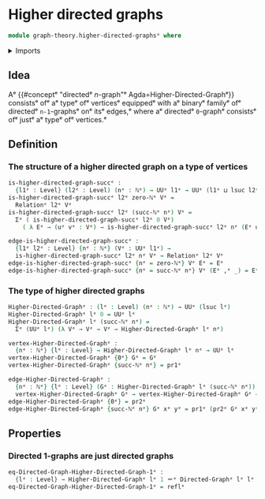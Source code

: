 # Higher directed graphs

```agda
module graph-theory.higher-directed-graphsᵉ where
```

<details><summary>Imports</summary>

```agda
open import elementary-number-theory.natural-numbersᵉ

open import foundation.binary-relationsᵉ
open import foundation.cartesian-product-typesᵉ
open import foundation.dependent-pair-typesᵉ
open import foundation.function-typesᵉ
open import foundation.identity-typesᵉ
open import foundation.unit-typeᵉ
open import foundation.universe-levelsᵉ

open import graph-theory.directed-graphsᵉ
```

</details>

## Idea

Aᵉ {{#conceptᵉ "directedᵉ $n$-graph"ᵉ Agda=Higher-Directed-Graphᵉ}} consistsᵉ ofᵉ aᵉ
typeᵉ ofᵉ verticesᵉ equippedᵉ with aᵉ binaryᵉ familyᵉ ofᵉ directedᵉ `n-1`-graphsᵉ onᵉ itsᵉ
edges,ᵉ where aᵉ directedᵉ `0`-graphᵉ consistsᵉ ofᵉ justᵉ aᵉ typeᵉ ofᵉ vertices.ᵉ

## Definition

### The structure of a higher directed graph on a type of vertices

```agda
is-higher-directed-graph-succᵉ :
  {l1ᵉ : Level} (l2ᵉ : Level) (nᵉ : ℕᵉ) → UUᵉ l1ᵉ → UUᵉ (l1ᵉ ⊔ lsuc l2ᵉ)
is-higher-directed-graph-succᵉ l2ᵉ zero-ℕᵉ Vᵉ =
  Relationᵉ l2ᵉ Vᵉ
is-higher-directed-graph-succᵉ l2ᵉ (succ-ℕᵉ nᵉ) Vᵉ =
  Σᵉ ( is-higher-directed-graph-succᵉ l2ᵉ 0 Vᵉ)
    ( λ Eᵉ → (uᵉ vᵉ : Vᵉ) → is-higher-directed-graph-succᵉ l2ᵉ nᵉ (Eᵉ uᵉ vᵉ))

edge-is-higher-directed-graph-succᵉ :
  {l1ᵉ l2ᵉ : Level} {nᵉ : ℕᵉ} (Vᵉ : UUᵉ l1ᵉ) →
  is-higher-directed-graph-succᵉ l2ᵉ nᵉ Vᵉ → Relationᵉ l2ᵉ Vᵉ
edge-is-higher-directed-graph-succᵉ {nᵉ = zero-ℕᵉ} Vᵉ Eᵉ = Eᵉ
edge-is-higher-directed-graph-succᵉ {nᵉ = succ-ℕᵉ nᵉ} Vᵉ (Eᵉ ,ᵉ _) = Eᵉ
```

### The type of higher directed graphs

```agda
Higher-Directed-Graphᵉ : (lᵉ : Level) (nᵉ : ℕᵉ) → UUᵉ (lsuc lᵉ)
Higher-Directed-Graphᵉ lᵉ 0 = UUᵉ lᵉ
Higher-Directed-Graphᵉ lᵉ (succ-ℕᵉ nᵉ) =
  Σᵉ (UUᵉ lᵉ) (λ Vᵉ → Vᵉ → Vᵉ → Higher-Directed-Graphᵉ lᵉ nᵉ)

vertex-Higher-Directed-Graphᵉ :
  {nᵉ : ℕᵉ} {lᵉ : Level} → Higher-Directed-Graphᵉ lᵉ nᵉ → UUᵉ lᵉ
vertex-Higher-Directed-Graphᵉ {0ᵉ} Gᵉ = Gᵉ
vertex-Higher-Directed-Graphᵉ {succ-ℕᵉ nᵉ} = pr1ᵉ

edge-Higher-Directed-Graphᵉ :
  {nᵉ : ℕᵉ} {lᵉ : Level} (Gᵉ : Higher-Directed-Graphᵉ lᵉ (succ-ℕᵉ nᵉ)) →
  vertex-Higher-Directed-Graphᵉ Gᵉ → vertex-Higher-Directed-Graphᵉ Gᵉ → UUᵉ lᵉ
edge-Higher-Directed-Graphᵉ {0ᵉ} = pr2ᵉ
edge-Higher-Directed-Graphᵉ {succ-ℕᵉ nᵉ} Gᵉ xᵉ yᵉ = pr1ᵉ (pr2ᵉ Gᵉ xᵉ yᵉ)
```

## Properties

### Directed 1-graphs are just directed graphs

```agda
eq-Directed-Graph-Higher-Directed-Graph-1ᵉ :
  {lᵉ : Level} → Higher-Directed-Graphᵉ lᵉ 1 ＝ᵉ Directed-Graphᵉ lᵉ lᵉ
eq-Directed-Graph-Higher-Directed-Graph-1ᵉ = reflᵉ
```